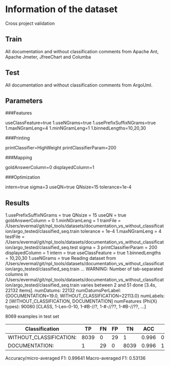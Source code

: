 # Information of the dataset
Cross project validation

## Train 
All documentation and without classification comments from Apache Ant, Apache Jmeter, JfreeChart and Columba

## Test

All documentation and without classification comments from ArgoUml. 

## Parameters
###Features

useClassFeature=true
1.useNGrams=true
1.usePrefixSuffixNGrams=true
1.maxNGramLeng=4
1.minNGramLeng=1
1.binnedLengths=10,20,30

###Printing

printClassifier=HighWeight
printClassifierParam=200

###Mapping

goldAnswerColumn=0
displayedColumn=1

###Optimization

intern=true
sigma=3
useQN=true
QNsize=15
tolerance=1e-4

## Results

1.usePrefixSuffixNGrams = true
QNsize = 15
useQN = true
goldAnswerColumn = 0
1.minNGramLeng = 1
trainFile = /Users/evermal/git/npl_tools/datasets/documentation_vs_without_classification/argo_tested/classified_seq.train
tolerance = 1e-4
1.maxNGramLeng = 4
testFile = /Users/evermal/git/npl_tools/datasets/documentation_vs_without_classification/argo_tested/classified_seq.test
sigma = 3
printClassifierParam = 200
displayedColumn = 1
intern = true
useClassFeature = true
1.binnedLengths = 10,20,30
1.useNGrams = true
Reading dataset from /Users/evermal/git/npl_tools/datasets/documentation_vs_without_classification/argo_tested/classified_seq.train ...
WARNING: Number of tab-separated columns in /Users/evermal/git/npl_tools/datasets/documentation_vs_without_classification/argo_tested/classified_seq.train varies between 2 and 51
done [3.4s, 22132 items].
numDatums: 22132
numDatumsPerLabel: {DOCUMENTATION=19.0, WITHOUT_CLASSIFICATION=22113.0}
numLabels: 2 [WITHOUT_CLASSIFICATION, DOCUMENTATION]
numFeatures (Phi(X) types): 90080 [CLASS, 1-Len-0-10, 1-#B-//?, 1-#-//??, 1-#B-//??, ...]

8069 examples in test set

|Classification          | TP |FN |FP |TN  |ACC  | P   |  R  | F1  |
|------------------------|----|---|---|----|-----|-----|-----|-----|
|WITHOUT_CLASSIFICATION: |8039|0  |29 |1   |0.996|0.996|1.000|0.998|
|DOCUMENTATION:          |1   |29 |0  |8039|0.996|1.000|0.033|0.065|

Accuracy/micro-averaged F1: 0.99641
Macro-averaged F1: 0.53136

